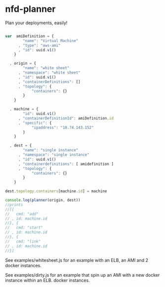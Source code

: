 nfd-planner
===========

Plan your deployments, easily!

```js

var  amiDefinition = {
        "name": "Virtual Machine"
      , "type": "aws-ami"
      , "id": uuid.v1()
    }

  , origin = {
        "name": "white sheet"
      , "namespace": "white sheet"
      , "id": uuid.v1()
      , "containerDefinitions": []
      , "topology": {
            "containers": {}
        }
    }

  , machine = {
        "id": uuid.v1()
      , "containerDefinitionId": amiDefinition.id
      , "specific": {
            "ipaddress": "10.74.143.152"
        }
    }

  , dest = {
        "name": "single instance"
      , "namespace": "single instance"
      , "id": uuid.v1()
      , "containerdefinitions": [ amidefinition ]
      , "topology": {
            "containers": {}
        }
    }

dest.topology.containers[machine.id] = machine

console.log(planner(origin, dest))
//prints
//[{
//   cmd: "add"
// , id: machine.id
//}, {
//   cmd: "start"
// , id: machine.id
//}, {
//   cmd: "link"
// , id: machine.id
//}]

```

See examples/whitesheet.js for an example with an ELB, an AMI and 2
docker instances.

See examples/dirty.js for an example that spin up an AMI with a new
docker instance within an ELB.
docker instances.
